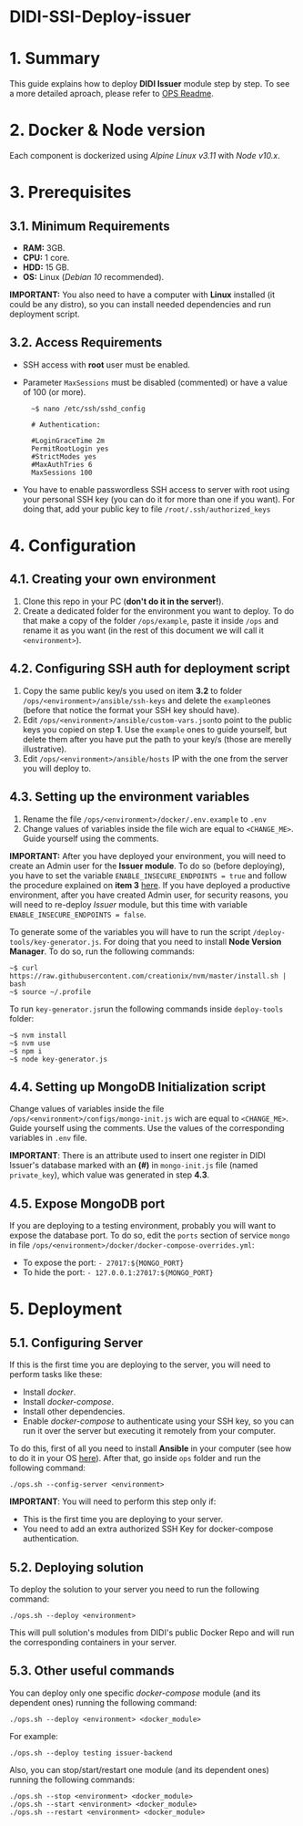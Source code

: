 # DIDI-SSI-Deploy-issuer

# 1. Summary

This guide explains how to deploy **DIDI Issuer** module step by step. To see a more detailed aproach, please refer to [OPS Readme](./ops/README.md).

# 2. Docker & Node version

Each component is dockerized using *Alpine Linux v3.11* with *Node v10.x*. 

# 3. Prerequisites

## 3.1. Minimum Requirements

* **RAM:** 3GB.
* **CPU:** 1 core.
* **HDD:** 15 GB.
* **OS:** Linux (*Debian 10* recommended).

**IMPORTANT:** You also need to have a computer with **Linux** installed (it could be any distro), so you can install needed dependencies and run deployment script.

## 3.2. Access Requirements

* SSH access with **root** user must be enabled.
* Parameter `MaxSessions` must be disabled (commented) or have a value of 100 (or more).

		~$ nano /etc/ssh/sshd_config
		
		# Authentication:

		#LoginGraceTime 2m
		PermitRootLogin yes
		#StrictModes yes
		#MaxAuthTries 6
		MaxSessions 100

* You have to enable passwordless SSH access to server with root using your personal SSH key (you can do it for more than one if you want). For doing that, add your public key to file `/root/.ssh/authorized_keys`

# 4. Configuration

## 4.1. Creating your own environment
 
 1. Clone this repo in your PC (**don't do it in the server!**).
 2. Create a dedicated folder for the environment you want to deploy. To do that make a copy of the folder `/ops/example`, paste it inside `/ops` and rename it as you want (in the rest of this document we will call it `<environment>`).

## 4.2. Configuring SSH auth for deployment script 

 1. Copy the same public key/s you used on item **3.2** to folder `/ops/<environment>/ansible/ssh-keys` and delete the `example`ones (before that notice the format your SSH key should have).
 2. Edit `/ops/<environment>/ansible/custom-vars.json`to point to the public keys you copied on step **1**. Use the `example` ones to guide yourself,  but delete them after you have put the path to your key/s (those are merelly illustrative).
 3. Edit `/ops/<environment>/ansible/hosts` IP with the one from the server you will deploy to.

## 4.3. Setting up the environment variables

1. Rename the file `/ops/<environment>/docker/.env.example` to `.env`
2. Change values of variables inside the file wich are equal to `<CHANGE_ME>`. Guide yourself using the comments.

**IMPORTANT:** After you have deployed your environment, you will need to create an Admin user for the **Issuer module**. To do so (before deploying), you have to set the variable `ENABLE_INSECURE_ENDPOINTS = true` and follow the procedure explained on **item 3** [here](https://docs.didi.org.ar/docs/developers/deployment/post-deployment). If you have deployed a productive environment, after you have created Admin user, for security reasons, you will need to re-deploy *Issuer* module, but this time with variable `ENABLE_INSECURE_ENDPOINTS = false`.

To generate some of the variables you will have to run the script `/deploy-tools/key-generator.js`. For doing that you need to install **Node Version Manager**. To do so, run the following commands:

	~$ curl https://raw.githubusercontent.com/creationix/nvm/master/install.sh | bash
	~$ source ~/.profile

To run `key-generator.js`run the following commands inside `deploy-tools` folder:

	~$ nvm install
	~$ nvm use
	~$ npm i
	~$ node key-generator.js

## 4.4. Setting up MongoDB Initialization script

Change values of variables inside the file `/ops/<environment>/configs/mongo-init.js` wich are equal to `<CHANGE_ME>`. Guide yourself using the comments. Use the values of the corresponding variables in `.env` file.

**IMPORTANT**: There is an attribute used to insert one register in DIDI Issuer's database marked with an **(#)** in `mongo-init.js` file (named `private_key`), which value was generated in step **4.3**.

## 4.5. Expose MongoDB port

If you are deploying to a testing environment, probably you will want to expose the database port. To do so, edit the `ports` section of service `mongo` in file `/ops/<environment>/docker/docker-compose-overrides.yml`:

* To expose the port: `- 27017:${MONGO_PORT}`
* To hide the port: `- 127.0.0.1:27017:${MONGO_PORT}`

# 5. Deployment

## 5.1. Configuring Server

If this is the first time you are deploying to the server, you will need to perform tasks like these:

* Install *docker*.
* Install *docker-compose*.
* Install other dependencies.
* Enable *docker-compose* to authenticate using your SSH key, so you can run it over the server but executing it remotely from your computer.

To do this, first of all you need to install **Ansible** in your computer (see how to do it in your OS [here](https://docs.ansible.com/ansible/latest/installation_guide/intro_installation.html)). After that, go inside `ops` folder and run the following command:

	./ops.sh --config-server <environment>

**IMPORTANT**: You will need to perform this step only if:

* This is the first time you are deploying to your server.
* You need to add an extra authorized SSH Key for docker-compose authentication.

## 5.2.  Deploying solution

To deploy the solution to your server you need to run the following command:

	./ops.sh --deploy <environment>

This will pull solution's modules from DIDI's public Docker Repo and will run the corresponding containers in your server.

## 5.3. Other useful commands

You can deploy only one specific *docker-compose* module (and its dependent ones) running the following command:

	./ops.sh --deploy <environment> <docker_module>

For example:

	./ops.sh --deploy testing issuer-backend

Also, you can stop/start/restart one module (and its dependent ones) running the following commands:

	./ops.sh --stop <environment> <docker_module>
	./ops.sh --start <environment> <docker_module>
	./ops.sh --restart <environment> <docker_module>


	